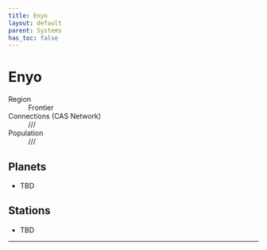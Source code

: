 ```yaml
---
title: Enyo
layout: default
parent: Systems
has_toc: false
---
```


# Enyo
<dl>
    <dt>Region</dt><dd>Frontier</dd>
    <dt>Connections (CAS Network)</dt><dd>///</dd>
    <dt>Population</dt><dd>///</dd>
</dl>

## Planets
* TBD

## Stations
* TBD

----
